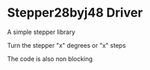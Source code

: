 Stepper28byj48 Driver
=====================

A simple stepper library

Turn the stepper "x" degrees or "x" steps

The code is also non blocking
